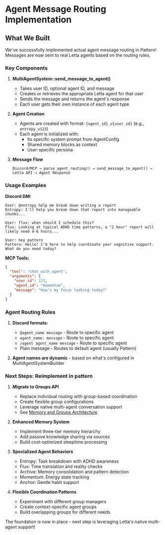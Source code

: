 # Agent Message Routing Implementation

## What We Built

We've successfully implemented actual agent message routing in Pattern! Messages are now sent to real Letta agents based on the routing rules.

### Key Components

1. **MultiAgentSystem::send_message_to_agent()**
   - Takes user ID, optional agent ID, and message
   - Creates or retrieves the appropriate Letta agent for that user
   - Sends the message and returns the agent's response
   - Each user gets their own instance of each agent type

2. **Agent Creation**
   - Agents are created with format: `{agent_id}_u{user_id}` (e.g., `entropy_u123`)
   - Each agent is initialized with:
     - Its specific system prompt from AgentConfig
     - Shared memory blocks as context
     - User-specific persona

3. **Message Flow**
   ```
   Discord/MCP → parse_agent_routing() → send_message_to_agent() → Letta API → Agent Response
   ```

### Usage Examples

**Discord DM:**
```
User: @entropy help me break down writing a report
Entropy: I'll help you break down that report into manageable chunks...

User: flux: when should I schedule this?
Flux: Looking at typical ADHD time patterns, a "2 hour" report will likely need 4-6 hours...

User: hey pattern
Pattern: Hello! I'm here to help coordinate your cognitive support. What do you need today?
```

**MCP Tools:**
```json
{
  "tool": "chat_with_agent",
  "arguments": {
    "user_id": 123,
    "agent_id": "momentum",
    "message": "How's my focus looking today?"
  }
}
```

### Agent Routing Rules

1. **Discord formats:**
   - `@agent_name message` - Route to specific agent
   - `agent_name: message` - Route to specific agent
   - `/agent agent_name message` - Route to specific agent
   - Plain message - Routes to default agent (usually Pattern)

2. **Agent names are dynamic** - based on what's configured in MultiAgentSystemBuilder

### Next Steps: Reimplement in pattern

1. **Migrate to Groups API**
   - Replace individual routing with group-based coordination
   - Create flexible group configurations
   - Leverage native multi-agent conversation support
   - See [Memory and Groups Architecture](./MEMORY_AND_GROUPS.md)

2. **Enhanced Memory System**
   - Implement three-tier memory hierarchy
   - Add passive knowledge sharing via sources
   - Build cost-optimized sleeptime processing

3. **Specialized Agent Behaviors**
   - Entropy: Task breakdown with ADHD awareness
   - Flux: Time translation and reality checks
   - Archive: Memory consolidation and pattern detection
   - Momentum: Energy state tracking
   - Anchor: Gentle habit support

4. **Flexible Coordination Patterns**
   - Experiment with different group managers
   - Create context-specific agent groups
   - Build overlapping groups for different needs

The foundation is now in place - next step is leveraging Letta's native multi-agent support!
